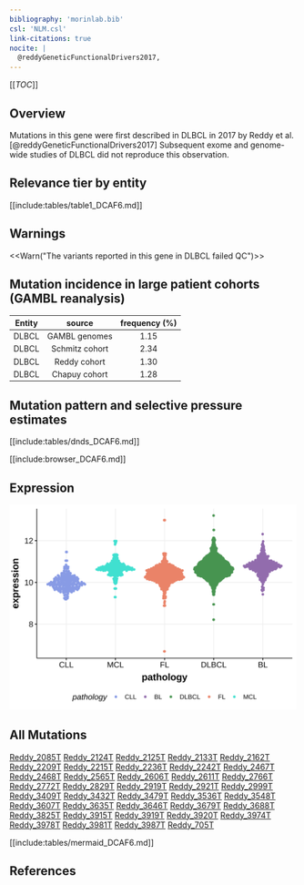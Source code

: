 ```yaml
---
bibliography: 'morinlab.bib'
csl: 'NLM.csl'
link-citations: true
nocite: |
  @reddyGeneticFunctionalDrivers2017, 
---
```

[[_TOC_]]

## Overview

Mutations in this gene were first described in DLBCL in 2017 by Reddy et al.[@reddyGeneticFunctionalDrivers2017] Subsequent exome and genome-wide studies of DLBCL did not reproduce this observation. 


## Relevance tier by entity

[[include:tables/table1_DCAF6.md]]

## Warnings

<<Warn("The variants reported in this gene in DLBCL failed QC")>>

## Mutation incidence in large patient cohorts (GAMBL reanalysis)

|Entity|source        |frequency (%)|
|:------:|:--------------:|:-------------:|
|DLBCL |GAMBL genomes |1.15         |
|DLBCL |Schmitz cohort|2.34         |
|DLBCL |Reddy cohort  |1.30         |
|DLBCL |Chapuy cohort |1.28         |

## Mutation pattern and selective pressure estimates

[[include:tables/dnds_DCAF6.md]]




[[include:browser_DCAF6.md]]

## Expression
![](images/gene_expression/DCAF6_by_pathology.svg)

## All Mutations

[Reddy_2085T](https://www.bcgsc.ca/downloads/morinlab/GAMBL/Reddy/igv_reports/Reddy_2085T.html)
[Reddy_2124T](https://www.bcgsc.ca/downloads/morinlab/GAMBL/Reddy/igv_reports/Reddy_2124T.html)
[Reddy_2125T](https://www.bcgsc.ca/downloads/morinlab/GAMBL/Reddy/igv_reports/Reddy_2125T.html)
[Reddy_2133T](https://www.bcgsc.ca/downloads/morinlab/GAMBL/Reddy/igv_reports/Reddy_2133T.html)
[Reddy_2162T](https://www.bcgsc.ca/downloads/morinlab/GAMBL/Reddy/igv_reports/Reddy_2162T.html)
[Reddy_2209T](https://www.bcgsc.ca/downloads/morinlab/GAMBL/Reddy/igv_reports/Reddy_2209T.html)
[Reddy_2215T](https://www.bcgsc.ca/downloads/morinlab/GAMBL/Reddy/igv_reports/Reddy_2215T.html)
[Reddy_2236T](https://www.bcgsc.ca/downloads/morinlab/GAMBL/Reddy/igv_reports/Reddy_2236T.html)
[Reddy_2242T](https://www.bcgsc.ca/downloads/morinlab/GAMBL/Reddy/igv_reports/Reddy_2242T.html)
[Reddy_2467T](https://www.bcgsc.ca/downloads/morinlab/GAMBL/Reddy/igv_reports/Reddy_2467T.html)
[Reddy_2468T](https://www.bcgsc.ca/downloads/morinlab/GAMBL/Reddy/igv_reports/Reddy_2468T.html)
[Reddy_2565T](https://www.bcgsc.ca/downloads/morinlab/GAMBL/Reddy/igv_reports/Reddy_2565T.html)
[Reddy_2606T](https://www.bcgsc.ca/downloads/morinlab/GAMBL/Reddy/igv_reports/Reddy_2606T.html)
[Reddy_2611T](https://www.bcgsc.ca/downloads/morinlab/GAMBL/Reddy/igv_reports/Reddy_2611T.html)
[Reddy_2766T](https://www.bcgsc.ca/downloads/morinlab/GAMBL/Reddy/igv_reports/Reddy_2766T.html)
[Reddy_2772T](https://www.bcgsc.ca/downloads/morinlab/GAMBL/Reddy/igv_reports/Reddy_2772T.html)
[Reddy_2829T](https://www.bcgsc.ca/downloads/morinlab/GAMBL/Reddy/igv_reports/Reddy_2829T.html)
[Reddy_2919T](https://www.bcgsc.ca/downloads/morinlab/GAMBL/Reddy/igv_reports/Reddy_2919T.html)
[Reddy_2921T](https://www.bcgsc.ca/downloads/morinlab/GAMBL/Reddy/igv_reports/Reddy_2921T.html)
[Reddy_2999T](https://www.bcgsc.ca/downloads/morinlab/GAMBL/Reddy/igv_reports/Reddy_2999T.html)
[Reddy_3409T](https://www.bcgsc.ca/downloads/morinlab/GAMBL/Reddy/igv_reports/Reddy_3409T.html)
[Reddy_3432T](https://www.bcgsc.ca/downloads/morinlab/GAMBL/Reddy/igv_reports/Reddy_3432T.html)
[Reddy_3479T](https://www.bcgsc.ca/downloads/morinlab/GAMBL/Reddy/igv_reports/Reddy_3479T.html)
[Reddy_3536T](https://www.bcgsc.ca/downloads/morinlab/GAMBL/Reddy/igv_reports/Reddy_3536T.html)
[Reddy_3548T](https://www.bcgsc.ca/downloads/morinlab/GAMBL/Reddy/igv_reports/Reddy_3548T.html)
[Reddy_3607T](https://www.bcgsc.ca/downloads/morinlab/GAMBL/Reddy/igv_reports/Reddy_3607T.html)
[Reddy_3635T](https://www.bcgsc.ca/downloads/morinlab/GAMBL/Reddy/igv_reports/Reddy_3635T.html)
[Reddy_3646T](https://www.bcgsc.ca/downloads/morinlab/GAMBL/Reddy/igv_reports/Reddy_3646T.html)
[Reddy_3679T](https://www.bcgsc.ca/downloads/morinlab/GAMBL/Reddy/igv_reports/Reddy_3679T.html)
[Reddy_3688T](https://www.bcgsc.ca/downloads/morinlab/GAMBL/Reddy/igv_reports/Reddy_3688T.html)
[Reddy_3825T](https://www.bcgsc.ca/downloads/morinlab/GAMBL/Reddy/igv_reports/Reddy_3825T.html)
[Reddy_3915T](https://www.bcgsc.ca/downloads/morinlab/GAMBL/Reddy/igv_reports/Reddy_3915T.html)
[Reddy_3919T](https://www.bcgsc.ca/downloads/morinlab/GAMBL/Reddy/igv_reports/Reddy_3919T.html)
[Reddy_3920T](https://www.bcgsc.ca/downloads/morinlab/GAMBL/Reddy/igv_reports/Reddy_3920T.html)
[Reddy_3974T](https://www.bcgsc.ca/downloads/morinlab/GAMBL/Reddy/igv_reports/Reddy_3974T.html)
[Reddy_3978T](https://www.bcgsc.ca/downloads/morinlab/GAMBL/Reddy/igv_reports/Reddy_3978T.html)
[Reddy_3981T](https://www.bcgsc.ca/downloads/morinlab/GAMBL/Reddy/igv_reports/Reddy_3981T.html)
[Reddy_3987T](https://www.bcgsc.ca/downloads/morinlab/GAMBL/Reddy/igv_reports/Reddy_3987T.html)
[Reddy_705T](https://www.bcgsc.ca/downloads/morinlab/GAMBL/Reddy/igv_reports/Reddy_705T.html)

[[include:tables/mermaid_DCAF6.md]]

## References


<!-- ORIGIN: reddyGeneticFunctionalDrivers2017 -->
<!-- DLBCL: reddyGeneticFunctionalDrivers2017 -->
